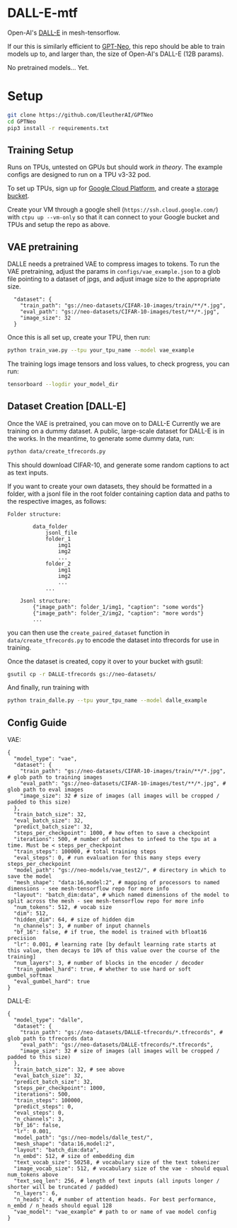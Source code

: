 # DALL-E-mtf

Open-AI's [DALL-E](https://openai.com/blog/dall-e/) in mesh-tensorflow.

If our this is similarly efficient to [GPT-Neo](https://github.com/EleutherAI/gpt-neo/), this repo should be able to train models up to, and larger than, the size of Open-AI's DALL-E (12B params).

No pretrained models... Yet.

# Setup

```bash
git clone https://github.com/EleutherAI/GPTNeo
cd GPTNeo
pip3 install -r requirements.txt
```
## Training Setup

Runs on TPUs, untested on GPUs but should work *in theory*. 
The example configs are designed to run on a TPU v3-32 pod.

To set up TPUs, sign up for [Google Cloud Platform](https://cloud.google.com/), and create a [storage bucket](https://cloud.google.com/storage). 

Create your VM through a google shell (`https://ssh.cloud.google.com/`) with `ctpu up --vm-only` so that it can connect to your Google bucket and TPUs and setup the repo as above.

## VAE pretraining

DALLE needs a pretrained VAE to compress images to tokens. To run the VAE pretraining, adjust the params in `configs/vae_example.json` to a glob file pointing to a dataset of jpgs, and adjust image size to the appropriate size.

```
  "dataset": {
    "train_path": "gs://neo-datasets/CIFAR-10-images/train/**/*.jpg",
    "eval_path": "gs://neo-datasets/CIFAR-10-images/test/**/*.jpg",
    "image_size": 32
  }
```

Once this is all set up, create your TPU, then run:

```bash
python train_vae.py --tpu your_tpu_name --model vae_example
```

The training logs image tensors and loss values, to check progress, you can run:

```bash
tensorboard --logdir your_model_dir
```

## Dataset Creation [DALL-E]

Once the VAE is pretrained, you can move on to DALL-E
Currently we are training on a dummy dataset. A public, large-scale dataset for DALL-E is in the works. In the meantime, to generate some dummy data, run:

```bash
python data/create_tfrecords.py
```

This should download CIFAR-10, and generate some random captions to act as text inputs.

If you want to create your own datasets, they should be formatted in a folder, with a jsonl file in the root folder containing caption data and paths to the respective images, as follows:

```
Folder structure:

        data_folder
            jsonl_file
            folder_1
                img1
                img2
                ...
            folder_2
                img1
                img2
                ...
            ...

    Jsonl structure:
        {"image_path": folder_1/img1, "caption": "some words"}
        {"image_path": folder_2/img2, "caption": "more words"}
        ...
```

you can then use the `create_paired_dataset` function in `data/create_tfrecords.py` to encode the dataset into tfrecords for use in training.

Once the dataset is created, copy it over to your bucket with gsutil:

```bash
gsutil cp -r DALLE-tfrecords gs://neo-datasets/
```

And finally, run training with

```bash
python train_dalle.py --tpu your_tpu_name --model dalle_example
```

## Config Guide

VAE:

```
{
  "model_type": "vae",
  "dataset": {
    "train_path": "gs://neo-datasets/CIFAR-10-images/train/**/*.jpg", # glob path to training images
    "eval_path": "gs://neo-datasets/CIFAR-10-images/test/**/*.jpg", # glob path to eval images
    "image_size": 32 # size of images (all images will be cropped / padded to this size)
  },
  "train_batch_size": 32, 
  "eval_batch_size": 32,
  "predict_batch_size": 32,
  "steps_per_checkpoint": 1000, # how often to save a checkpoint
  "iterations": 500, # number of batches to infeed to the tpu at a time. Must be < steps_per_checkpoint
  "train_steps": 100000, # total training steps
  "eval_steps": 0, # run evaluation for this many steps every steps_per_checkpoint
  "model_path": "gs://neo-models/vae_test2/", # directory in which to save the model
  "mesh_shape": "data:16,model:2", # mapping of processors to named dimensions - see mesh-tensorflow repo for more info
  "layout": "batch_dim:data", # which named dimensions of the model to split across the mesh - see mesh-tensorflow repo for more info
  "num_tokens": 512, # vocab size
  "dim": 512, 
  "hidden_dim": 64, # size of hidden dim
  "n_channels": 3, # number of input channels
  "bf_16": false, # if true, the model is trained with bfloat16 precision
  "lr": 0.001, # learning rate [by default learning rate starts at this value, then decays to 10% of this value over the course of the training]
  "num_layers": 3, # number of blocks in the encoder / decoder
  "train_gumbel_hard": true, # whether to use hard or soft gumbel_softmax
  "eval_gumbel_hard": true
}
```

DALL-E:

```
{
  "model_type": "dalle",
  "dataset": {
    "train_path": "gs://neo-datasets/DALLE-tfrecords/*.tfrecords", # glob path to tfrecords data
    "eval_path": "gs://neo-datasets/DALLE-tfrecords/*.tfrecords",
    "image_size": 32 # size of images (all images will be cropped / padded to this size)
  },
  "train_batch_size": 32, # see above
  "eval_batch_size": 32,
  "predict_batch_size": 32,
  "steps_per_checkpoint": 1000,
  "iterations": 500,
  "train_steps": 100000,
  "predict_steps": 0,
  "eval_steps": 0,
  "n_channels": 3,
  "bf_16": false,
  "lr": 0.001,
  "model_path": "gs://neo-models/dalle_test/",
  "mesh_shape": "data:16,model:2",
  "layout": "batch_dim:data",
  "n_embd": 512, # size of embedding dim
  "text_vocab_size": 50258, # vocabulary size of the text tokenizer
  "image_vocab_size": 512, # vocabulary size of the vae - should equal num_tokens above
  "text_seq_len": 256, # length of text inputs (all inputs longer / shorter will be truncated / padded)
  "n_layers": 6, 
  "n_heads": 4, # number of attention heads. For best performance, n_embd / n_heads should equal 128
  "vae_model": "vae_example" # path to or name of vae model config
}
```
